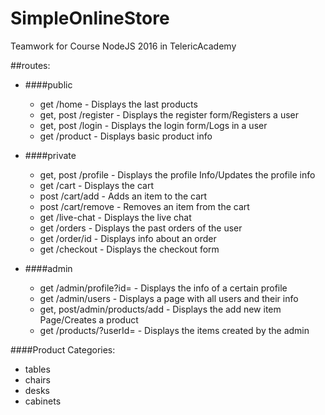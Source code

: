 # SimpleOnlineStoreTeamwork for Course NodeJS 2016 in TelericAcademy##routes:   * ####public	* get /home - Displays the last products	* get, post /register - Displays the register form/Registers a user	* get, post /login - Displays the login form/Logs in a user	* get /product - Displays basic product info* ####private	* get, post /profile - Displays the profile Info/Updates the profile info	* get /cart - Displays the cart	* post /cart/add - Adds an item to the cart	* post /cart/remove - Removes an item from the cart	* get /live-chat - Displays the live chat	* get /orders - Displays the past orders of the user	* get /order/id - Displays info about an order	* get /checkout - Displays the checkout form* ####admin	* get /admin/profile?id= - Displays the info of a certain profile	* get /admin/users - Displays a page with all users and their info	* get, post/admin/products/add - Displays the add new item Page/Creates a product	* get /products/?userId= - Displays the items created by the admin####Product Categories:  * tables* chairs* desks* cabinets